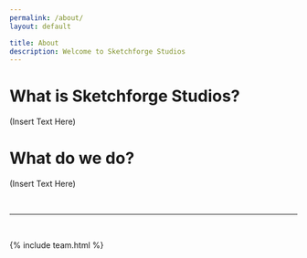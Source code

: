 ```yaml
---
permalink: /about/
layout: default

title: About
description: Welcome to Sketchforge Studios
---
```


# What is Sketchforge Studios?

(Insert Text Here)

# What do we do?

(Insert Text Here)

<br>

---

<br>

{% include team.html %}